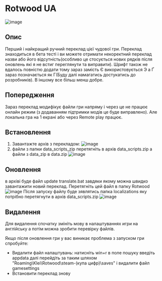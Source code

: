 # Rotwood UA
![image](https://github.com/user-attachments/assets/835db1be-cc22-479c-beae-887c38580c11)
## Опис
Перший і найкращий ручний переклад цієї чудової гри. Переклад знаходиться в бета тесті і ви можете отримати некоректний переклад назви або його відсутність(особливо це стосується нових рядків після оновлень які я не встиг переглянути та виправити). Шрифт також не вдалось повністю додати тому зараз замість Є використовується Э а Ґ зараз позначається як Г(Буду далі намагатись достукатись до розробників). В іншому все більш менш добре.

## Попередження
Зараз переклад модифікує файли гри напряму і через це не працює онлайн режим (з додаванням підтримки модів це буде виправлено). Але локальна гра на 1 екрані або через Remote play працює.

## Встановлення
1. Завантажте архів з перекладом:
![image](https://github.com/user-attachments/assets/1d64338b-7c91-4d25-8799-01f8f3c5a6b8)
2. файли з папки data_scripts_zip перетягніть в архів data_scripts.zip а файли з data_zip в data.zip
![image](https://github.com/user-attachments/assets/474ab883-873d-4b31-856a-66b54e31224f)

## Оновлення
в архіві буде файл update translate.bat завдяки якому можна швидко завантажити новий переклад. Перетягніть цей файл в папку Rotwood
![image](https://github.com/user-attachments/assets/d68cd83f-0ab9-4dc3-a5c6-5935d8286324)
Після запуску файлу буде зявлятись папка localizations яку потрібно перетягнути в архів data_scripts.zip
![image](https://github.com/user-attachments/assets/6889c3b3-2320-4872-bf04-3a8174dec48a)


## Видалення
Для видалення спочатку змініть мову в налаштуваннях игри на англійську а потім можна зробити перевірку файлів.

Якщо після оновлення гри у вас виникає проблема з запуском гри спробуйте:
* Видалити файл налаштувань:
натисніть win+r в поле пошуку введіть appdata далі перейдіть за таким шляхом "Roaming\Klei\Rotwood\steam-(купа цифр)\saves" і видалити файл gamesettings
* Встановити переклад знову
